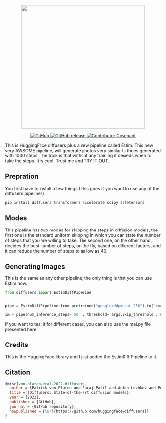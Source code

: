 <p align="center">
    <br>
    <img src="./docs/source/en/imgs/diffusers_library.jpg" width="400"/>
    <br>
<p>
<p align="center">
    <a href="https://github.com/huggingface/diffusers/blob/main/LICENSE">
        <img alt="GitHub" src="https://img.shields.io/github/license/huggingface/datasets.svg?color=blue">
    </a>
    <a href="https://github.com/huggingface/diffusers/releases">
        <img alt="GitHub release" src="https://img.shields.io/github/release/huggingface/diffusers.svg">
    </a>
    <a href="CODE_OF_CONDUCT.md">
        <img alt="Contributor Covenant" src="https://img.shields.io/badge/Contributor%20Covenant-2.0-4baaaa.svg">
    </a>
</p>

This is HuggingFace diffusers plus a new pipeline called Estim. This new very AWSOME pipeline, will generate photos very similar to thoes generated with 1000 steps. The trick is that without any training it decieds when to take the steps. It is cool. Trust me and TRY IT OUT.


## Prepration

You first have to install a few things (This goes if you want to use any of the diffusers pipelines)

    
```bash
pip install diffusers transformers accelerate scipy safetensors
```


## Modes

This pipeline has two modes for skipping the steps in diffusion models, the first one is the standard uniform skipping in which you can state the number of steps that you are willing to take. The second one, on the other hand, decides the best number of steps, on the fly, based on different factors, and it can reduce the number of steps to as low as 40.


## Generating Images

This is the same as any other pipeline, the only thing is that you can use Estim now. 


```python
from diffusers import EstimDiffPipeline


pipe = EstimDiffPipeline.from_pretrained("google/ddpm-cat-256").to("cuda")

im = pipe(num_inference_steps= 50  , threshold= args.Skip_threshold , uniform= True )
```

If you want to test it for different cases, you can also use the mai.py file presented here.
## Credits

This is the HuggingFace library and I just added the EstimDiff Pipeline to it.

## Citation

```bibtex
@misc{von-platen-etal-2022-diffusers,
  author = {Patrick von Platen and Suraj Patil and Anton Lozhkov and Pedro Cuenca and Nathan Lambert and Kashif Rasul and Mishig Davaadorj and Thomas Wolf},
  title = {Diffusers: State-of-the-art diffusion models},
  year = {2022},
  publisher = {GitHub},
  journal = {GitHub repository},
  howpublished = {\url{https://github.com/huggingface/diffusers}}
}
```

